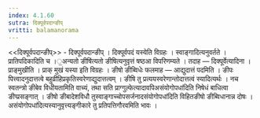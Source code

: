 ```yaml
---
index: 4.1.60
sutra: दिक्पूर्वपदान्ङीप्‌
vritti: balamanorama
---
```


<<दिक्पूर्वपदान्ङीप्>> - दिक्पूर्वपदान्ङीप् । दिक्पूर्वपदं यस्येति विग्रहः । स्वाङ्गादित्यनुवर्तते । प्रातिपदिकादिति च ।॒अन्यतो ङीषि॑त्यतो ङीषित्यनुवृत्तं षष्ठआ विपरिणम्यते । तदाह — दिक्पूर्वेत्यादिना । प्राङ्मुखीति । प्राक् मुखं यस्या इति विग्रहः । ङीषो ङीब्विधेः फलमाह — आद्युदात्तं पदमिति । ङीपः पित्त्वादनुदात्तत्वे बहुव्रीहिप्रकृतिस्वरेणाद्युदात्तत्वम् । ङीषि तु प्रत्ययस्वरेणान्तोदात्तत्वं स्यादित्यर्थः । नच स्वतन्त्रो ङीबेव विधीयतामिति वाच्यं, तथा सति प्राग्गुल्फेत्यादावपिअसंयोगोपधा॑दिति निषेधं बाधित्वा ङीप्प्रसङ्गात् । ङीषो ङीबादेशविधौ तुस्वाङ्गाच्चोपसर्जनादसंयोगोपधा॑दिति विहितङीषो ङीब्विधानान्न दोषः ।असंयोगोपधा॑दित्यस्यानुवृत्त्यङ्गीकारे तु प्रतिपत्तिगौरवमिति भावः ।